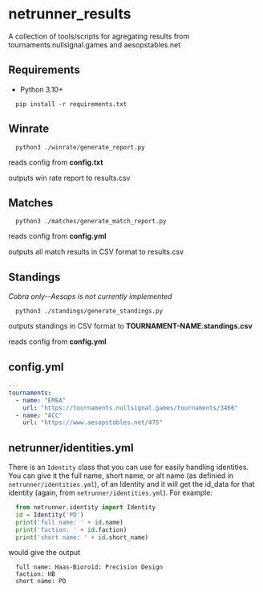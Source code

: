 # netrunner_results
A collection of tools/scripts for agregating results from tournaments.nullsignal.games and aesopstables.net

## Requirements
* Python 3.10+

```
  pip install -r requirements.txt
```

## Winrate

```
  python3 ./winrate/generate_report.py
```

reads config from **config.txt**

outputs win rate report to results.csv

## Matches

```
  python3 ./matches/generate_match_report.py
```

reads config from **config.yml**

outputs all match results in CSV format to results.csv

## Standings

*Cobra only--Aesops is not currently implemented*

```
  python3 ./standings/generate_standings.py
```

outputs standings in CSV format to **TOURNAMENT-NAME.standings.csv**

reads config from **config.yml**

## config.yml

```yaml
---
tournaments:
  - name: "EMEA"
    url: "https://tournaments.nullsignal.games/tournaments/3466"
  - name: "ACC"
    url: "https://www.aesopstables.net/475"
```

## netrunner/identities.yml
There is an `Identity` class that you can use for easily handling identities. You can give it the full name, short name, or alt name (as definied in `netrunner/identities.yml`), of an Identity and it will get the id_data for that identity (again, from `netrunner/identities.yml`).  For example:

```python
  from netrunner.identity import Identity
  id = Identity('PD')
  print('full name: ' + id.name)
  print('faction: ' + id.faction)
  print('short name: ' + id.short_name)
```
would give the output
```
  full name: Haas-Bioroid: Precision Design
  faction: HB
  short name: PD
```


